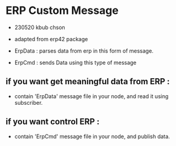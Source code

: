 # ERP Custom Message

- 230520 kbub chson
- adapted from erp42 package

- ErpData : parses data from erp in this form of message.
- ErpCmd : sends Data using this type of message

## if you want get meaningful data from ERP : 
- contain 'ErpData' message file in your node, and read it using subscriber.

## if you want control ERP : 
- contain 'ErpCmd' message file in your node, and publish data.

